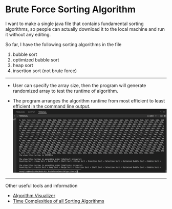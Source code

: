 # Brute Force Sorting Algorithm

I want to make a single java file that contains fundamental sorting algorithms, so people can actually download it to the local machine and run it without any editing.

So far, I have the following sorting algorithms in the file
1. bubble sort
2. optimized bubble sort
3. heap sort
4. insertion sort (not brute force)

---

- User can specify the array size, then the program will generate randomized array to test the runtime of algorithm.

- The program arranges the algorithm runtime from most efficient to least efficient in the command line output.
![runtime](/images/runtime.png)

---

Other useful tools and information
- <a href="https://algorithm-visualizer.org/" target="_blank">Algorithm Visualizer</a>
- <a href="https://www.geeksforgeeks.org/time-complexities-of-all-sorting-algorithms/" target="_blank">Time Complexities of all Sorting Algorithms</a>
